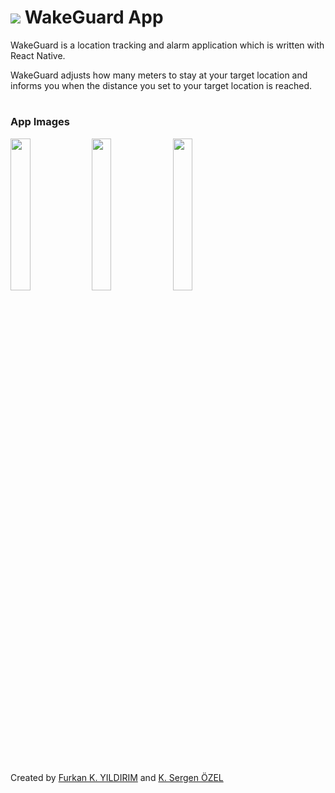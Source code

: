 <h1>
    <img src="https://github.com/furkannyildirim/WakeGuardApp/blob/master/ios/WakeGuard/Images.xcassets/AppIcon.appiconset/wg-icon-80px.png"/>
    WakeGuard App
</h1>

WakeGuard is a location tracking and alarm application which is written with React Native.

WakeGuard adjusts how many meters to stay at your target location and informs you when the distance you set to your target location is reached.

#

### App Images
<div style="justify-content: space-between;flex-direction: column;">
    <img src="https://github.com/furkannyildirim/WakeGuardApp/blob/master/assets/images/1284x2778bb.png" width="25%" height="auto"/>
    <img src="https://github.com/furkannyildirim/WakeGuardApp/blob/master/assets/images/1284x2778bb-2.png" width="25%" height="auto"/>
    <img src="https://github.com/furkannyildirim/WakeGuardApp/blob/master/assets/images/1284x2778bb-3.png" width="25%" height="auto"/>
</div>

#

Created by [Furkan K. YILDIRIM](https://github.com/furkannyildirim) and [K. Sergen ÖZEL](https://github.com/ksergenozel)

